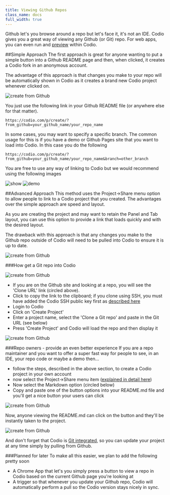 ```yaml
---
title: Viewing Github Repos
class_name: docs
full_width: true
---
```


Github let's you browse around a repo but let's face it, it's not an IDE. Codio gives you a great way of viewing any Github (or Git) repo. For web apps, you can even run and [preview](/docs/inline-preview) within Codio.

##Simple Approach
The first approach is great for anyone wanting to put a simple button into a Github README page and then, when clicked, it creates a Codio fork in an anonymous account. 

The advantage of this approach is that changes you make to your repo will be automatically shown in Codio as it creates a brand new Codio project whenever clicked on.

![create from Github](/img/docs/github-readme.png)

You just use the following link in your Github README file (or anywhere else for that matter).

`https://codio.com/p/create/?from_github=your_github_name/your_repo_name`

In some cases, you may want to specify a specific branch. The common usage for this is if you have a demo or Github Pages site that you want to load into Codio. In this case you do the following 

`https://codio.com/p/create/?from_github=your_github_name/your_repo_name&branch=other_branch`

You are free to use any way of linking to Codio but we would recommend using the following images

![show](https://codio-public.s3.amazonaws.com/sharing/open-in-ide.png)
![demo](https://codio-public.s3.amazonaws.com/sharing/demo-in-ide.png)


##Advanced Approach
This method uses the Project->Share menu option to allow people to link to a Codio project that you created. The advantages over the simple approach are speed and layout. 

As you are creating the project and may want to retain the Panel and Tab layout, you can use this option to provide a link that loads quickly and with the desired layout.

The drawback with this approach is that any changes you make to the Github repo outside of Codio will need to be pulled into Codio to ensure it is up to date.

![create from Github](/img/docs/panel-overview.png)


###How get a Git repo into Codio

![create from Github](/img/docs/github-clone-url.png)

- If you are on the Github site and looking at a repo, you will see the 'Clone URL' link (circled above).
- Click to copy the link to the clipboard; if you clone using SSH, you must have added the Codio SSH public key first as [described here](/docs/settings-prefs/account-settings/public-key/)
- Login to Codio
- Click on 'Create Project'
- Enter a project name, select the 'Clone a Git repo' and paste in the Git URL (see below)
- Press 'Create Project' and Codio will load the repo and then display it

![create from Github](/img/docs/github-create.png)

###Repo owners - provide an even better experience
If you are a repo maintainer and you want to offer a super fast way for people to see, in an IDE, your repo code or maybe a demo then...

- follow the steps, described in the above section, to create a Codio project in your own account
- now select the Project->Share menu item ([explained in detail here](/docs/sharing))
- Now select the Markdown option (circled below)
- Copy and paste one of the button options into your README.md file and you'll get a nice button your users can click

![create from Github](/img/docs/github-share.png)

Now, anyone viewing the README.md can click on the button and they'll be instantly taken to the project.

![create from Github](/img/docs/github-readme.png)


And don't forget that Codio is [Git integrated](/docs/git), so you can update your project at any time simply by pulling from Github.

###Planned for later
To make all this easier, we plan to add the following pretty soon

- A Chrome App that let's you simply press a button to view a repo in Codio based on the current Github page you're looking at
- A trigger so that whenever you update your Github repo, Codio will automatically perform a pull so the Codio version stays nicely in sync.
